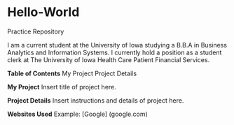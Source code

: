 # Hello-World
Practice Repository

I am a current student at the University of Iowa studying a B.B.A in Business Analytics and Information Systems. I currently hold a position as a student clerk at The University of Iowa Health Care Patient Financial Services.


**Table of Contents**
My Project
Project Details

**My Project**
Insert title of project here.


**Project Details**
Insert instructions and details of project here.


**Websites Used**
Example: [Google] (google.com)
